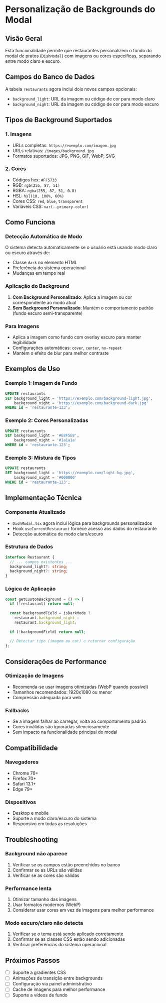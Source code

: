# Personalização de Backgrounds do Modal

## Visão Geral

Esta funcionalidade permite que restaurantes personalizem o fundo do modal de pratos (`DishModal`) com imagens ou cores específicas, separando entre modo claro e escuro.

## Campos do Banco de Dados

A tabela `restaurants` agora inclui dois novos campos opcionais:

- `background_light`: URL da imagem ou código de cor para modo claro
- `background_night`: URL da imagem ou código de cor para modo escuro

## Tipos de Background Suportados

### 1. Imagens
- URLs completas: `https://exemplo.com/imagem.jpg`
- URLs relativas: `/images/background.jpg`
- Formatos suportados: JPG, PNG, GIF, WebP, SVG

### 2. Cores
- Códigos hex: `#FF5733`
- RGB: `rgb(255, 87, 51)`
- RGBA: `rgba(255, 87, 51, 0.8)`
- HSL: `hsl(10, 100%, 60%)`
- Cores CSS: `red`, `blue`, `transparent`
- Variáveis CSS: `var(--primary-color)`

## Como Funciona

### Detecção Automática de Modo
O sistema detecta automaticamente se o usuário está usando modo claro ou escuro através de:
- Classe `dark` no elemento HTML
- Preferência do sistema operacional
- Mudanças em tempo real

### Aplicação do Background
1. **Com Background Personalizado**: Aplica a imagem ou cor correspondente ao modo atual
2. **Sem Background Personalizado**: Mantém o comportamento padrão (fundo escuro semi-transparente)

### Para Imagens
- Aplica a imagem como fundo com overlay escuro para manter legibilidade
- Configurações automáticas: `cover`, `center`, `no-repeat`
- Mantém o efeito de blur para melhor contraste

## Exemplos de Uso

### Exemplo 1: Imagem de Fundo
```sql
UPDATE restaurants 
SET background_light = 'https://exemplo.com/background-light.jpg',
    background_night = 'https://exemplo.com/background-dark.jpg'
WHERE id = 'restaurante-123';
```

### Exemplo 2: Cores Personalizadas
```sql
UPDATE restaurants 
SET background_light = '#E8F5E8',
    background_night = '#1a1a1a'
WHERE id = 'restaurante-123';
```

### Exemplo 3: Mistura de Tipos
```sql
UPDATE restaurants 
SET background_light = 'https://exemplo.com/light-bg.jpg',
    background_night = '#000000'
WHERE id = 'restaurante-123';
```

## Implementação Técnica

### Componente Atualizado
- `DishModal.tsx` agora inclui lógica para backgrounds personalizados
- Hook `useCurrentRestaurant` fornece acesso aos dados do restaurante
- Detecção automática de modo claro/escuro

### Estrutura de Dados
```typescript
interface Restaurant {
  // ... campos existentes ...
  background_light?: string;
  background_night?: string;
}
```

### Lógica de Aplicação
```typescript
const getCustomBackground = () => {
  if (!restaurant) return null;
  
  const backgroundField = isDarkMode ? 
    restaurant.background_night : 
    restaurant.background_light;
  
  if (!backgroundField) return null;
  
  // Detectar tipo (imagem ou cor) e retornar configuração
};
```

## Considerações de Performance

### Otimização de Imagens
- Recomenda-se usar imagens otimizadas (WebP quando possível)
- Tamanhos recomendados: 1920x1080 ou menor
- Compressão adequada para web

### Fallbacks
- Se a imagem falhar ao carregar, volta ao comportamento padrão
- Cores inválidas são ignoradas silenciosamente
- Sem impacto na funcionalidade principal do modal

## Compatibilidade

### Navegadores
- Chrome 76+
- Firefox 70+
- Safari 13.1+
- Edge 79+

### Dispositivos
- Desktop e mobile
- Suporte a modo claro/escuro do sistema
- Responsivo em todas as resoluções

## Troubleshooting

### Background não aparece
1. Verificar se os campos estão preenchidos no banco
2. Confirmar se as URLs são válidas
3. Verificar se as cores são válidas

### Performance lenta
1. Otimizar tamanho das imagens
2. Usar formatos modernos (WebP)
3. Considerar usar cores em vez de imagens para melhor performance

### Modo escuro/claro não detecta
1. Verificar se o tema está sendo aplicado corretamente
2. Confirmar se as classes CSS estão sendo adicionadas
3. Verificar preferências do sistema operacional

## Próximos Passos

- [ ] Suporte a gradientes CSS
- [ ] Animações de transição entre backgrounds
- [ ] Configuração via painel administrativo
- [ ] Cache de imagens para melhor performance
- [ ] Suporte a vídeos de fundo
